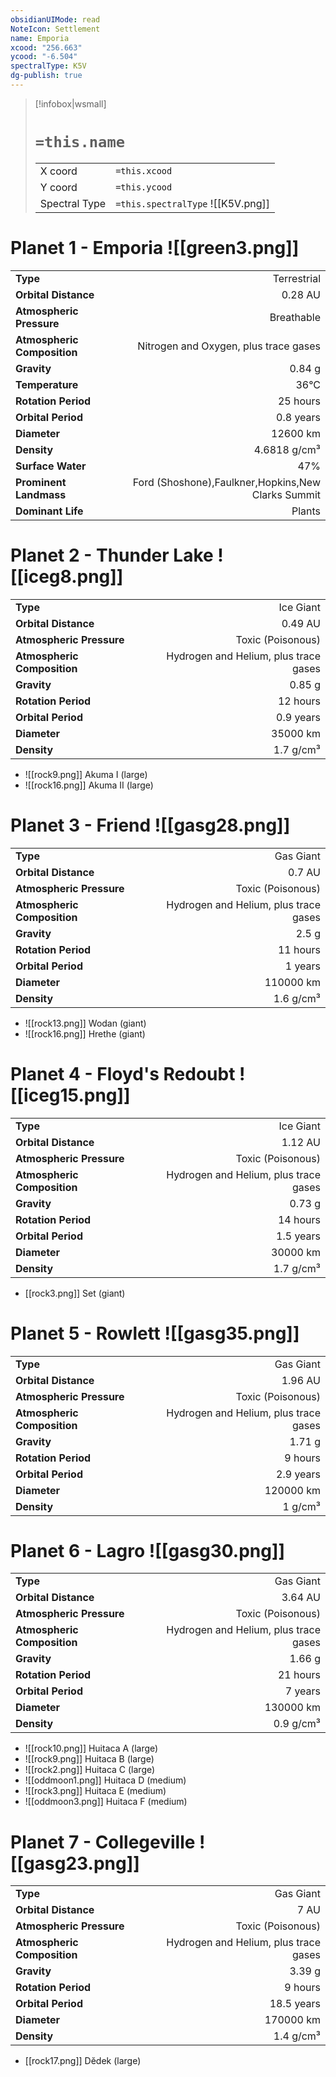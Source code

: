 ```yaml
---
obsidianUIMode: read
NoteIcon: Settlement
name: Emporia
xcood: "256.663"
ycood: "-6.504"
spectralType: K5V
dg-publish: true
---
```

> [!infobox|wsmall]
> # `=this.name`
> | | |
> | - | - |
> | X coord | `=this.xcood` |
> | Y coord| `=this.ycood` |
> | Spectral Type | `=this.spectralType` ![[K5V.png]] |

# Planet 1 - Emporia ![[green3.png]]
|                             |                           |
| --------------------------- | -------------------------:|
| **Type**                    |             Terrestrial |
| **Orbital Distance**        |   0.28 AU |
| **Atmospheric Pressure**    |       Breathable |
| **Atmospheric Composition** |      Nitrogen and Oxygen, plus trace gases |
| **Gravity**                 |        0.84 g |
| **Temperature**             |    36°C |
| **Rotation Period**         |  25 hours |
| **Orbital Period** | 0.8 years |
| **Diameter**                |      12600 km | 
| **Density**                 |    4.6818 g/cm³ |
| **Surface Water**           |           47% | 
| **Prominent Landmass**      |         Ford (Shoshone),Faulkner,Hopkins,New Clarks Summit | 
| **Dominant Life**           |         Plants |





# Planet 2 - Thunder Lake ![[iceg8.png]]
|                             |                           |
| --------------------------- | -------------------------:|
| **Type**                    |             Ice Giant |
| **Orbital Distance**        |   0.49 AU |
| **Atmospheric Pressure**    |       Toxic (Poisonous) |
| **Atmospheric Composition** |      Hydrogen and Helium, plus trace gases |
| **Gravity**                 |        0.85 g |
| **Rotation Period**         |  12 hours |
| **Orbital Period** | 0.9 years |
| **Diameter**                |      35000 km | 
| **Density**                 |    1.7 g/cm³ |



- ![[rock9.png]] Akuma I (large)
- ![[rock16.png]] Akuma II (large)


# Planet 3 - Friend ![[gasg28.png]]
|                             |                           |
| --------------------------- | -------------------------:|
| **Type**                    |             Gas Giant |
| **Orbital Distance**        |   0.7 AU |
| **Atmospheric Pressure**    |       Toxic (Poisonous) |
| **Atmospheric Composition** |      Hydrogen and Helium, plus trace gases |
| **Gravity**                 |        2.5 g |
| **Rotation Period**         |  11 hours |
| **Orbital Period** | 1 years |
| **Diameter**                |      110000 km | 
| **Density**                 |    1.6 g/cm³ |



- ![[rock13.png]] Wodan (giant)
- ![[rock16.png]] Hrethe (giant)


# Planet 4 - Floyd's Redoubt ![[iceg15.png]]
|                             |                           |
| --------------------------- | -------------------------:|
| **Type**                    |             Ice Giant |
| **Orbital Distance**        |   1.12 AU |
| **Atmospheric Pressure**    |       Toxic (Poisonous) |
| **Atmospheric Composition** |      Hydrogen and Helium, plus trace gases |
| **Gravity**                 |        0.73 g |
| **Rotation Period**         |  14 hours |
| **Orbital Period** | 1.5 years |
| **Diameter**                |      30000 km | 
| **Density**                 |    1.7 g/cm³ |



- [[rock3.png]] Set (giant)

# Planet 5 - Rowlett ![[gasg35.png]]
|                             |                           |
| --------------------------- | -------------------------:|
| **Type**                    |             Gas Giant |
| **Orbital Distance**        |   1.96 AU |
| **Atmospheric Pressure**    |       Toxic (Poisonous) |
| **Atmospheric Composition** |      Hydrogen and Helium, plus trace gases |
| **Gravity**                 |        1.71 g |
| **Rotation Period**         |  9 hours |
| **Orbital Period** | 2.9 years |
| **Diameter**                |      120000 km | 
| **Density**                 |    1 g/cm³ |





# Planet 6 - Lagro ![[gasg30.png]]
|                             |                           |
| --------------------------- | -------------------------:|
| **Type**                    |             Gas Giant |
| **Orbital Distance**        |   3.64 AU |
| **Atmospheric Pressure**    |       Toxic (Poisonous) |
| **Atmospheric Composition** |      Hydrogen and Helium, plus trace gases |
| **Gravity**                 |        1.66 g |
| **Rotation Period**         |  21 hours |
| **Orbital Period** | 7 years |
| **Diameter**                |      130000 km | 
| **Density**                 |    0.9 g/cm³ |



- ![[rock10.png]] Huitaca A (large)
- ![[rock9.png]] Huitaca B (large)
- ![[rock2.png]] Huitaca C (large)
- ![[oddmoon1.png]] Huitaca D (medium)
- ![[rock3.png]] Huitaca E (medium)
- ![[oddmoon3.png]] Huitaca F (medium)


# Planet 7 - Collegeville ![[gasg23.png]]
|                             |                           |
| --------------------------- | -------------------------:|
| **Type**                    |             Gas Giant |
| **Orbital Distance**        |   7 AU |
| **Atmospheric Pressure**    |       Toxic (Poisonous) |
| **Atmospheric Composition** |      Hydrogen and Helium, plus trace gases |
| **Gravity**                 |        3.39 g |
| **Rotation Period**         |  9 hours |
| **Orbital Period** | 18.5 years |
| **Diameter**                |      170000 km | 
| **Density**                 |    1.4 g/cm³ |



- [[rock17.png]] Dĕdek (large)

